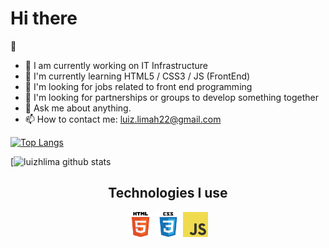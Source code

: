 <h1> Hi there </h1> 👋

- 🔭 I am currently working on IT Infrastructure
- 🌱 I'm currently learning HTML5 / CSS3 / JS (FrontEnd)
- 👯 I'm looking for jobs related to front end programming
- 🤔 I'm looking for partnerships or groups to develop something together
- 💬 Ask me about anything.
- 📫 How to contact me: luiz.limah22@gmail.com


[![Top Langs](https://github-readme-stats.vercel.app/api/top-langs/?username=luizhlima&theme=tokyonight)](https://github.com/luizhlima/github-readme-stats)


[![luizhlima github stats](https://github-readme-stats.vercel.app/api?username=luizhlima&show_icons=true&theme=tokyonight)

<div align="center">
  <h2>Technologies I use</h2>
  <img height="40" src="https://raw.githubusercontent.com/github/explore/80688e429a7d4ef2fca1e82350fe8e3517d3494d/topics/html/html.png">
  <img height="40" src="https://raw.githubusercontent.com/github/explore/80688e429a7d4ef2fca1e82350fe8e3517d3494d/topics/css/css.png">
  <img height="40" src="https://raw.githubusercontent.com/github/explore/80688e429a7d4ef2fca1e82350fe8e3517d3494d/topics/javascript/javascript.png">
</div>

<!--
**luizhlima/luizhlima** is a ✨ _special_ ✨ repository because its `README.md` (this file) appears on your GitHub profile.
-->
